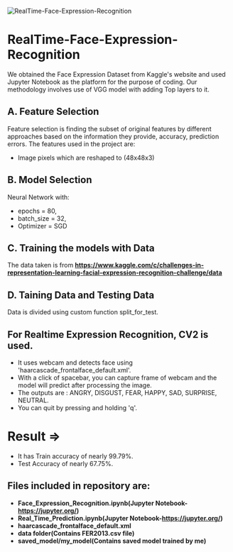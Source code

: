 ![RealTime-Face-Expression-Recognition](https://i1.wp.com/sefiks.com/wp-content/uploads/2018/01/kid-expressions-cover.png?resize=560%2C9999&ssl=1)
# RealTime-Face-Expression-Recognition
We obtained the Face Expression Dataset from Kaggle's website and used Jupyter Notebook as the platform for the purpose of coding. Our methodology involves use of VGG model with adding Top layers to it.
## A. Feature Selection
Feature selection is finding the subset of original features by different approaches based on the information they provide, accuracy, prediction errors.
The features used in the project are:
- Image pixels which are reshaped to (48x48x3)
## B. Model Selection
Neural Network with:
* epochs = 80, 
* batch_size = 32, 
* Optimizer = SGD
## C. Training the models with Data
The data taken is from **https://www.kaggle.com/c/challenges-in-representation-learning-facial-expression-recognition-challenge/data**
## D. Taining Data and Testing Data
Data is divided using custom function split_for_test.
## For Realtime Expression Recognition, CV2 is used.
- It uses webcam and detects face using 'haarcascade_frontalface_default.xml'.
- With a click of spacebar, you can capture frame of webcam and the model will predict after processing the image.
- The outputs are : ANGRY, DISGUST, FEAR, HAPPY, SAD, SURPRISE, NEUTRAL.
- You can quit by pressing and holding 'q'.
# Result =>
- It has Train accuracy of nearly 99.79%. 
- Test Accuracy of nearly 67.75%. <br />
## Files included in repository are:
- **Face_Expression_Recognition.ipynb(Jupyter Notebook-https://jupyter.org/)**
- **Real_Time_Prediction.ipynb(Jupyter Notebook-https://jupyter.org/)**
- **haarcascade_frontalface_default.xml**
- **data folder(Contains FER2013.csv file)**
- **saved_model/my_model(Contains saved model trained by me)**  <br />
